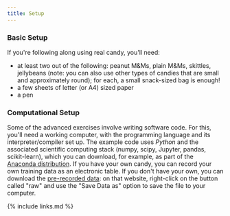 ```yaml
---
title: Setup
---
```


### Basic Setup

If you're following along using real candy, you'll need:
* at least two out of the following: peanut M&Ms, plain M&Ms, skittles, jellybeans (note: you can also use other types of candies that are small and approximately round); for each, a small snack-sized bag is enough!
* a few sheets of letter (or A4) sized paper
* a pen

### Computational Setup

Some of the advanced exercises involve writing software code. For this, you'll need a working computer, with the programming language and its
interpreter/compiler set up. The example code uses _Python_ and the associated scientific computing stack (numpy, scipy, Jupyter, pandas, scikit-learn), which
you can download, for example, as part of the [Anaconda distribution][anaconda]. If you have your own candy, you can record your own training data as an electronic
table. If you don't have your own, you can download the [pre-recorded data][sweets_data]: on that website, right-click on the button called "raw" and use
the "Save Data as" option to save the file to your computer.


[anaconda]: https://www.anaconda.com/products/individual
[sweets_data]: https://github.com/dhuppenkothen/machine-learning-tutorial/blob/gh-pages/data/sweets_data_200611.tsv

{% include links.md %}
